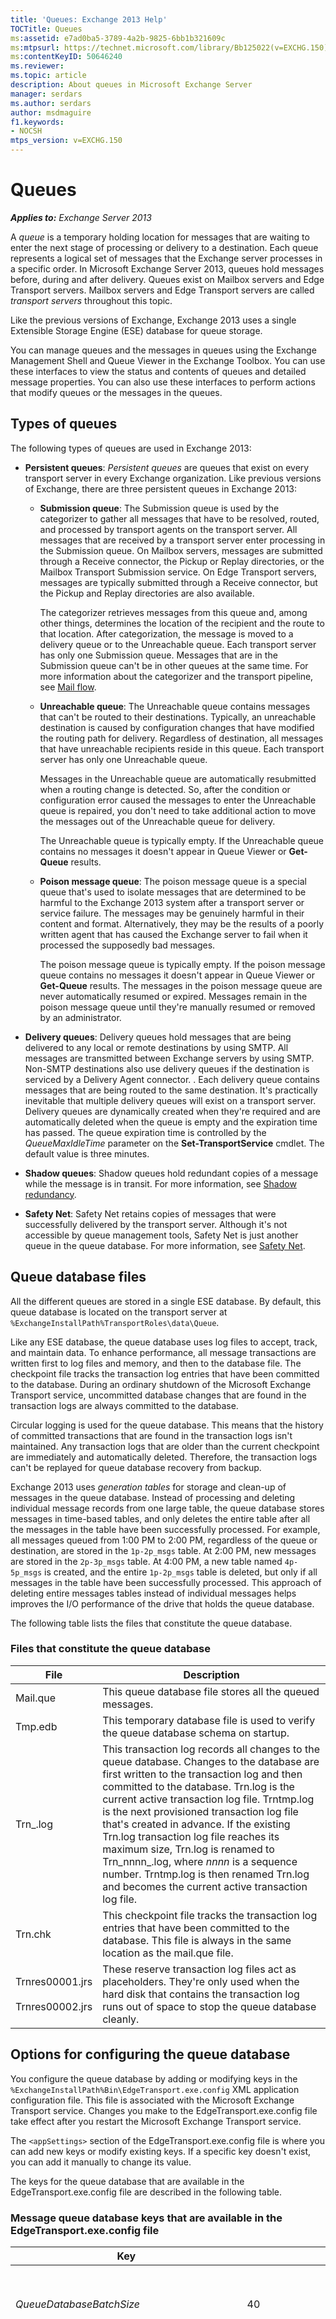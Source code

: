 ```yaml
---
title: 'Queues: Exchange 2013 Help'
TOCTitle: Queues
ms:assetid: e7ad0ba5-3789-4a2b-9825-6bb1b321609c
ms:mtpsurl: https://technet.microsoft.com/library/Bb125022(v=EXCHG.150)
ms:contentKeyID: 50646240
ms.reviewer: 
ms.topic: article
description: About queues in Microsoft Exchange Server
manager: serdars
ms.author: serdars
author: msdmaguire
f1.keywords:
- NOCSH
mtps_version: v=EXCHG.150
---
```


# Queues

_**Applies to:** Exchange Server 2013_

A _queue_ is a temporary holding location for messages that are waiting to enter the next stage of processing or delivery to a destination. Each queue represents a logical set of messages that the Exchange server processes in a specific order. In Microsoft Exchange Server 2013, queues hold messages before, during and after delivery. Queues exist on Mailbox servers and Edge Transport servers. Mailbox servers and Edge Transport servers are called _transport servers_ throughout this topic.

Like the previous versions of Exchange, Exchange 2013 uses a single Extensible Storage Engine (ESE) database for queue storage.

You can manage queues and the messages in queues using the Exchange Management Shell and Queue Viewer in the Exchange Toolbox. You can use these interfaces to view the status and contents of queues and detailed message properties. You can also use these interfaces to perform actions that modify queues or the messages in the queues.

## Types of queues

The following types of queues are used in Exchange 2013:

- **Persistent queues**: _Persistent queues_ are queues that exist on every transport server in every Exchange organization. Like previous versions of Exchange, there are three persistent queues in Exchange 2013:

  - **Submission queue**: The Submission queue is used by the categorizer to gather all messages that have to be resolved, routed, and processed by transport agents on the transport server. All messages that are received by a transport server enter processing in the Submission queue. On Mailbox servers, messages are submitted through a Receive connector, the Pickup or Replay directories, or the Mailbox Transport Submission service. On Edge Transport servers, messages are typically submitted through a Receive connector, but the Pickup and Replay directories are also available.

    The categorizer retrieves messages from this queue and, among other things, determines the location of the recipient and the route to that location. After categorization, the message is moved to a delivery queue or to the Unreachable queue. Each transport server has only one Submission queue. Messages that are in the Submission queue can't be in other queues at the same time. For more information about the categorizer and the transport pipeline, see [Mail flow](mail-flow-exchange-2013-help.md).

  - **Unreachable queue**: The Unreachable queue contains messages that can't be routed to their destinations. Typically, an unreachable destination is caused by configuration changes that have modified the routing path for delivery. Regardless of destination, all messages that have unreachable recipients reside in this queue. Each transport server has only one Unreachable queue.

    Messages in the Unreachable queue are automatically resubmitted when a routing change is detected. So, after the condition or configuration error caused the messages to enter the Unreachable queue is repaired, you don't need to take additional action to move the messages out of the Unreachable queue for delivery.

    The Unreachable queue is typically empty. If the Unreachable queue contains no messages it doesn't appear in Queue Viewer or **Get-Queue** results.

  - **Poison message queue**: The poison message queue is a special queue that's used to isolate messages that are determined to be harmful to the Exchange 2013 system after a transport server or service failure. The messages may be genuinely harmful in their content and format. Alternatively, they may be the results of a poorly written agent that has caused the Exchange server to fail when it processed the supposedly bad messages.

    The poison message queue is typically empty. If the poison message queue contains no messages it doesn't appear in Queue Viewer or **Get-Queue** results. The messages in the poison message queue are never automatically resumed or expired. Messages remain in the poison message queue until they're manually resumed or removed by an administrator.

- **Delivery queues**: Delivery queues hold messages that are being delivered to any local or remote destinations by using SMTP. All messages are transmitted between Exchange servers by using SMTP. Non-SMTP destinations also use delivery queues if the destination is serviced by a Delivery Agent connector. . Each delivery queue contains messages that are being routed to the same destination. It's practically inevitable that multiple delivery queues will exist on a transport server. Delivery queues are dynamically created when they're required and are automatically deleted when the queue is empty and the expiration time has passed. The queue expiration time is controlled by the _QueueMaxIdleTime_ parameter on the **Set-TransportService** cmdlet. The default value is three minutes.

- **Shadow queues**: Shadow queues hold redundant copies of a message while the message is in transit. For more information, see [Shadow redundancy](shadow-redundancy-exchange-2013-help.md).

- **Safety Net**: Safety Net retains copies of messages that were successfully delivered by the transport server. Although it's not accessible by queue management tools, Safety Net is just another queue in the queue database. For more information, see [Safety Net](safety-net-exchange-2013-help.md).

## Queue database files

All the different queues are stored in a single ESE database. By default, this queue database is located on the transport server at `%ExchangeInstallPath%TransportRoles\data\Queue`.

Like any ESE database, the queue database uses log files to accept, track, and maintain data. To enhance performance, all message transactions are written first to log files and memory, and then to the database file. The checkpoint file tracks the transaction log entries that have been committed to the database. During an ordinary shutdown of the Microsoft Exchange Transport service, uncommitted database changes that are found in the transaction logs are always committed to the database.

Circular logging is used for the queue database. This means that the history of committed transactions that are found in the transaction logs isn't maintained. Any transaction logs that are older than the current checkpoint are immediately and automatically deleted. Therefore, the transaction logs can't be replayed for queue database recovery from backup.

Exchange 2013 uses _generation tables_ for storage and clean-up of messages in the queue database. Instead of processing and deleting individual message records from one large table, the queue database stores messages in time-based tables, and only deletes the entire table after all the messages in the table have been successfully processed. For example, all messages queued from 1:00 PM to 2:00 PM, regardless of the queue or destination, are stored in the `1p-2p_msgs` table. At 2:00 PM, new messages are stored in the `2p-3p_msgs` table. At 4:00 PM, a new table named `4p-5p_msgs` is created, and the entire `1p-2p_msgs` table is deleted, but only if all messages in the table have been successfully processed. This approach of deleting entire messages tables instead of individual messages helps improves the I/O performance of the drive that holds the queue database.

The following table lists the files that constitute the queue database.

### Files that constitute the queue database

|File|Description|
|---|---|
|Mail.que|This queue database file stores all the queued messages.|
|Tmp.edb|This temporary database file is used to verify the queue database schema on startup.|
|Trn_.log|This transaction log records all changes to the queue database. Changes to the database are first written to the transaction log and then committed to the database. Trn.log is the current active transaction log file. Trntmp.log is the next provisioned transaction log file that's created in advance. If the existing Trn.log transaction log file reaches its maximum size, Trn.log is renamed to Trn_nnnn_.log, where _nnnn_ is a sequence number. Trntmp.log is then renamed Trn.log and becomes the current active transaction log file.|
|Trn.chk|This checkpoint file tracks the transaction log entries that have been committed to the database. This file is always in the same location as the mail.que file.|
|Trnres00001.jrs <br/><br/> Trnres00002.jrs|These reserve transaction log files act as placeholders. They're only used when the hard disk that contains the transaction log runs out of space to stop the queue database cleanly.|

## Options for configuring the queue database

You configure the queue database by adding or modifying keys in the `%ExchangeInstallPath%Bin\EdgeTransport.exe.config` XML application configuration file. This file is associated with the Microsoft Exchange Transport service. Changes you make to the EdgeTransport.exe.config file take effect after you restart the Microsoft Exchange Transport service.

The `<appSettings>` section of the EdgeTransport.exe.config file is where you can add new keys or modify existing keys. If a specific key doesn't exist, you can add it manually to change its value.

The keys for the queue database that are available in the EdgeTransport.exe.config file are described in the following table.

### Message queue database keys that are available in the EdgeTransport.exe.config file

|Key|Default value|Description|
|---|---|---|
|_QueueDatabaseBatchSize_|40|This key specifies the number of database I/O operations that can be grouped together before they're executed. By default, this key doesn't exist in the EdgeTransport.exe.config file.|
|_QueueDatabaseBatchTimeout_|100|This key specifies the maximum time in milliseconds that the database will wait for multiple database I/O operations to group before it executes them. The database I/O operations are executed without waiting for any more if the following conditions are true: <ul><li>The number of database I/O operations that's specified by the _QueueDatabaseBatchSize_ key hasn't been reached.</li><li>The time specified by the _QueueDatabaseBatchTimeout_ key has passed.</li></ul> <p> By default, this key doesn't exist in the EdgeTransport.exe.config file.|
|_QueueDatabaseMaxConnections_|4|This key specifies the number of ESE database connections that can be open.|
|_QueueDatabaseLoggingBufferSize_|5 MB|This key specifies the memory that's used to cache the transaction records before they're written to the transaction log file.|
|_QueueDatabaseLoggingFileSize_|5 MB|This key specifies the maximum size of a transaction log file. When the maximum log file size is reached, a new log file is opened.|
|_QueueDatabaseLoggingPath_|`%ExchangeInstallPath%TransportRoles\data\Queue`|This key specifies the default directory for the queue database log files. For instructions on how to change the location of the queue database, see [Change the location of the queue database](change-the-location-of-the-queue-database-exchange-2013-help.md).|
|_QueueDatabaseMaxBackgroundCleanupTasks_|32|This key specifies the maximum number of background cleanup work items that can be queued to the database engine thread pool at any time.|
|_QueueDatabaseOnlineDefragEnabled_|True|The key enables or disables scheduled online defragmentation of the mail queue database. By default, this key doesn't exist in the EdgeTransport.exe.config file.|
|_QueueDatabaseOnlineDefragSchedule_|`1:00:00` or 1:00 A.M.|This key specifies the time of day in 24 hour format to start the online defragmentation of the mail queue database. To specify a value, enter the value as a time: _hh:mm:ss_, where _h_ = hours, _m_ = minutes, and _s_ = seconds.|
|_QueueDatabaseOnlineDefragTimeToRun_|`3:00:00` or 3 hours|This key specifies the length of time the online defragmentation task is allowed to run. Even if the defragmentation task doesn't finish in the time specified, the queue database is left in a consistent state. To specify a value, enter the value as a time span: _hh:mm:ss_, where _h_ = hours, _m_ = minutes, and _s_ = seconds.|
|_QueueDatabasePath_|`%ExchangeInstallPath%TransportRoles\data\Queue`|This key specifies the default directory for the queue database files. For instructions on how to change the location of the queue database, see [Change the location of the queue database](change-the-location-of-the-queue-database-exchange-2013-help.md).|

> [!NOTE]
> Any customized per-server settings you make in Exchange XML application configuration files, for example, web.config files on Client Access servers or the EdgeTransport.exe.config file on Mailbox servers, will be overwritten when you install an Exchange Cumulative Update (CU). Make sure that you save this information so you can easily re-configure your server after the install. You must re-configure these settings after you install an Exchange CU.

## Queue properties

A queue has many properties that describe the purpose and status of the queue. Some queue properties are applied to the queue when the queue is created, and don't change. Other properties contain status size, time, or other indicators that are updated frequently.

## NextHopSolutionKey

The routing component of the categorizer in the Microsoft Exchange Transport service selects the destination for a message, and this destination is used to create the delivery queue. The destination is stamped on every recipient as the **NextHopSolutionKey** attribute. Every unique value of the **NextHopSolutionKey** attribute corresponds to a separate delivery queue.

The **NextHopSolutionKey** attribute contains the following fields:

- **DeliveryType**: The value of this field represents the results of the categorization of the message, and how the Transport service intends to transmit the message to the next hop, which could be the ultimate destination of the message, or an intermediate hop along the way. The Transport service uses a predefined list of values for **DeliveryType** based on the target routing destination or delivery group.

- **NextHopDomain**: This field uses specific values based on the value of the **DeliveryType** field. For delivery queues, the value of this field is effectively the name of the queue. The value of **NextHopDomain** isn't always a domain name. For example, the value could be the name of the target Active Directory site or database availability group (DAG). Think of this field as the next hop name, where the value is the name of the routing destination or the target delivery group.

- **NextHopConnector**: This field uses specific values based on the value of the **DeliveryType** field. The value is always expressed as a GUID. If this field isn't used, the value is a GUID with all zeroes. The value of **NextHopConnector** isn't always the GUID of a connector. For example, the value could be the GUID of the target Active Directory site or DAG. Think of this field as the next hop GUID, where the value is the GUID of the routing destination or the target delivery group.

Exchange 2013 also adds the **NextHopCategory** property to the queue based on the value of **DeliveryType**. The value of **NextHopCategory** is `External` or `Internal`. The value `External` indicates the next hop of the queue is outside the Exchange organization. The value `Internal` indicates the next hop of the queue is inside the Exchange organization. Note that a message for an external recipient may require one or more internal hops before the message is delivered externally.

The values of **DeliveryType**, **NextHopCategory**, **NextHopDomain** and **NextHopConnector** are described in the following table.

|Delivery Type in Queue Viewer|DeliveryType in the Shell|Description|NextHopCategory|NextHopDomain|NextHopConnector|
|---|---|---|---|---|---|
|**Delivery Agent**|**DeliveryAgent**|The queue holds messages for delivery to recipients in a non-SMTP address space. The messages are delivered by using a Delivery Agent connector that's configured on the local server.|External|This value is the destination address space that's configured on the Delivery Agent connector.|This value is he GUID of the Delivery Agent connector. For example, `4520e633-d83d-411a-bbe4-6a84648674ee`.|
|**DnsConnectorDelivery**|**DnsConnectorDelivery**|The queue holds messages for delivery to recipients in an SMTP address space. The messages are delivered by using a Send connector that's configured on the local server. The Send connector is configured to use DNS routing.|External|This value is the destination address space that's configured on the Send connector. For example, `contoso.com`.|This value is the GUID of the Send connector. For example, `4520e633-d83d-411a-bbe4-6a84648674ee`.|
|**NonSmtpGatewayDelivery**|**NonSmtpGatewayDelivery**|The queue holds messages for delivery to recipients in a non-SMTP address space. The messages are delivered by using a Foreign connector that's configured on the local server.|External|This value is the destination address space that's configured on the Foreign connector.|This value is the GUID of the Foreign connector. For example, `4520e633-d83d-411a-bbe4-6a84648674ee`.|
|**SmartHostConnectorDelivery**|**SmartHostConnectorDelivery**|The queue holds messages for delivery to recipients in an SMTP address space. The messages are delivered by using a Send connector that's configured on the local server. The Send connector is configured to use smart host routing.|External|This value is the list of smart hosts that are configured on the Send connector. Smart hosts can be configured as FQDNs, IP addresses or both. The values can be one of the following: <ul><li>**FQDN**: The syntax is `<FQDN1,FQDN2,...>`. For example, `smarthost01.contoso.com` or `smarthost01.contoso.com,smarthost02.fabrikam.com`.</li><li>**IP address**: The syntax is `<[IPAddress1],[IPAddress2],...>`. For example, `[10.10.10.100]` or `[10.10.10.100],[10.10.10.101]`.</li><li>**FQDN and IP address**: The syntax is `<[IPAddress1],FQDN1,...>`, and depends on how the smart hosts are listed on the Send connector. For example, `[172.17.17.7],relay.tailspintoys.com` or `mail.contoso.com,[192.168.1.50]`.</li></ul>|This value is the GUID of the Send connector. For example, `4520e633-d83d-411a-bbe4-6a84648674ee`.|
|**SMTP Delivery to Mailbox**|**SmtpDeliveryToMailbox**|The queue holds messages for delivery to Exchange 2013 mailbox recipients. The destination mailbox database is in one of the following locations: <ul><li>The local Exchange 2013 Mailbox server.</li><li>An Exchange 2013 Mailbox server in the same DAG.</li><li>An Exchange 2013 Mailbox server in the same Active Directory site in non-DAG environments.</li></ul>|Internal|This value is the name of the destination mailbox database. For example, `Mailbox Database 0471695037`.|This value is the GUID of the target mailbox database. For example, `6dcb5a1e-0a88-4fc9-b8f9-634c34b1a123`.|
|**SMTP Relay to Send Connector Source Servers**|**SmtpRelayToConnectorSourceServers**|The queue holds messages for delivery to SMTP or non-SMTP recipients. The messages are delivered by using a Send connector, Delivery Agent connector, or Foreign connector that's configured on a remote transport server. The remote transport server could be an Exchange 2013 Mailbox server, or an Exchange 2007 or Exchange 2010 Hub Transport server from a previous version of Exchange. The remote server could be located in the local Active Directory site, or in a remote Active Directory site.|Internal|This value is the name of the destination Send connector, Delivery Agent connector, or Foreign connector. For example, `Contoso.com Send Connector`.|This value is the GUID of the destination Send connector, Delivery Agent connector, or Foreign connector. For example, `4520e633-d83d-411a-bbe4-6a84648674ee`.|
|**SMTP Relay to Database Availability Group**|**SmtpRelayToDag**|The queue holds messages for delivery to Exchange 2013 mailbox recipients, where the destination mailbox database is located in a remote DAG. The remote DAG could be in the local Active Directory site, or a remote Active Directory site.|Internal|This value is the name of the destination DAG. For example, `DAG1`.|This value is the GUID of the destination DAG. For example, `6dcb5a1e-0a88-4fc9-b8f9-634c34b1a123`|
|**SMTP Relay to Mailbox Delivery Group**|**SmtpRelayToMailboxDeliveryGroup**|The queue holds messages for delivery to legacy mailbox recipients, where the destination mailbox is on an Exchange 2007 or Exchange 2010 Mailbox server. The message is related to a Hub Transport server that's running the same version of Exchange as the destination mailbox. The destination Hub Transport server could be in the local Active Directory site, or a remote Active Directory site.|Internal|The queue name uses the syntax: `Site:&lt;ADSiteName&gt;;Version:&lt;ExchangeVersion>`, where _\<ADSiteName\>_ is the name of the destination Active Directory site, and _\<ExchangeVersion\>_ is the version of Exchange on the Mailbox server.|This value is blank.|
|**SMTP Relay to Remote Active Directory Site**|**SmtpRelayToRemoteActiveDirectorySite**|The queue holds messages for delivery to a remote destination, and the routing topology requires the message to be routed through a specific Active Directory site. The site is an intermediate hop on the way to the final destination. This situation occurs under the following circumstances: <ul><li>The message needs to be routed through a hub site.</li><li>The message requires delivery through a Send connector that's configured on an Edge Transport server that's subscribed to a remote Active Directory site.</li></ul>|Internal|This value is the target Active Directory site name. For example, `NorthAmericanSite`.|This value is the GUID of the target Active Directory site. For example, `bfd6c3df-5b65-8bfb-53f1f2c0d55c`.|
|**SMTP Relay to Specified Exchange Servers**|**SmtpRelayToServers**|The queue holds messages for delivery to a distribution group that's configured for a specific expansion server. The expansion could be an Exchange 2013 Mailbox server, or an Exchange 2007 or Exchange 2010 Hub Transport server. The server could be in the local Active Directory site, or in a remote Active Directory site.|Internal|This value is the FQDN of the target expansion server. For example, `mailbox01.contoso.com`.|This value is `00000000-0000-0000-0000-000000000000`.|
|**SMTP Relay in Active Directory Site to Edge Transport Server**|**SmtpRelayWithinAdSiteToEdge**|The queue holds messages for delivery to an SMTP address space. The messages are delivered by using a Send connector that's configured on an Edge Transport server that's subscribed to the local Active Directory site.|Internal|This value is the name of the Send connector that sends outbound Internet mail from the organization to the Internet. This Send connector is automatically created by the Edge subscription, and is named `EdgeSync - &lt;ADSiteName&gt; to Internet`. _\<ADSiteName\>_ is the name of the local Active Directory site to which the Edge Transport server is subscribed.|This value is the GUID of the Send connector. For example, `4520e633-d83d-411a-bbe4-6a84648674ee`.|
|**Heartbeat**|**Heartbeat**|This value is reserved for internal Microsoft use. For more information about heartbeat, see [Shadow redundancy](shadow-redundancy-exchange-2013-help.md).|n/a|n/a|n/a|
|**Shadow Redundancy**|**ShadowRedundancy**|The queue holds messages in a shadow queue. A shadow queue holds redundant copies messages in transit in case the primary messages aren't successfully delivered. For more information, see [Shadow redundancy](shadow-redundancy-exchange-2013-help.md).|Internal|This value is the FQDN of the primary server for which the shadow queue is holding redundant copies of the primary messages. For example, `mailbox01.contoso.com`.|This value is `00000000-0000-0000-0000-000000000000`.|
|**Undefined**|**Undefined**|This value is used only on the Submission queue and the poison message queue.|Internal|For the Submission queue, this value is `Submission`. For the poison message queue, this value is `Poison Message`.|This value is `00000000-0000-0000-0000-000000000000`.|
|**Undreachable**|**Unreachable**|This value is used only on the Unreachable queue.|Internal|This value is `Unreachable Domain`.|This value is `00000000-0000-0000-0000-000000000000`.|

Note that Exchange 2013 supports legacy values of **DeliveryType** for backwards compatibility with previous versions of Exchange. These values are available in Queue Viewer and the Shell, but they aren't used by Exchange 2013. These legacy **DeliveryType** values are:

- **MapiDelivery**: The queue holds messages for delivery by an Exchange 2007 or Exchange 2010 Hub Transport server to a mailbox on an Exchange 2007 or Exchange 2010 Mailbox server in the local Active Directory site.
- **SmtpRelayWithinAdSite**: The queue holds messages for delivery by an Exchange 2007 or Exchange 2010 Hub Transport server to another Hub Transport server in the same Active Directory site. The destination Hub Transport server can be the source server for a connector, or a distribution group expansion server.
- **SmtpRelaytoTiRg**: The queue holds messages for delivery by an Exchange 2007 or Exchange 2010 Hub Transport server to an Exchange Server 2003 routing group. The destination server can be the source server for a connector, a distribution group expansion server, or an Exchange 2003 bridgehead server.

## IncomingRate, OutgoingRate, and Velocity

Exchange 2013 measures the rate of messages entering and leaving a queue and stores these values in queue properties. You can use these rates as an indicator of queue and transport server health. The properties are:

- **IncomingRate**: This property is the rate that messages are entering the queue.

  This value is calculated from the number of messages entering the queue every 5 seconds averaged over the last 60 seconds. The formula can be expressed as `(i1+i2+i3+i4+i5+i6)/6`, where i*n_ = the number of incoming messages in 5 seconds.

- **OutgoingRate**: This property is the rate that messages are leaving the queue.

  This value is calculated from the number of messages leaving the queue every 5 seconds averaged over the last 60 seconds. The formula can be expressed as `(o1+o2+o3+o4+o5+o6)/6`, where o*n_ = the number of outgoing messages in 5 seconds.

- **Velocity**: This property is the drain rate of the queue, and is calculated by subtracting the value of **IncomingRate** from the value of **OutgoingRate**.

  If the value of **Velocity** is greater than 0, messages are leaving the queue faster than they are entering the queue.

  If the value of **Velocity** is equals 0, messages are leaving the queue as fast as they are entering the queue. This is also the value you'll see when the queue is inactive.

  If the value of **Velocity** is less than 0, messages are entering the queue faster than they are leaving the queue.

At a basic level, a positive value of **Velocity** indicates a healthy queue that's efficiently draining, and a negative value of **Velocity** indicates a queue that isn't efficiently draining. However, you also need to consider the values of the **IncomingRate**, **OutgoingRate**, and **MessageCount** properties, as well as the magnitude of the **Velocity** value for the queue. For example, a queue that has a large negative value of **Velocity**, a large **MessageCount** value, a small **OutgoingRate** value, and a large **IncominRate** value are accurate indicators that the queue isn't draining properly. However, a queue with a negative **Velocity** value that's very close to zero that also has very small values for **IncomingRate**, **OutgoingRate**, and **MessageCount** doesn't indicate a problem with the queue.

## Queue status

The current status of a queue is stored in the **Status** property of the queue. A queue can have one of the following status values:

- **Active**: The queue is actively transmitting messages.
- **Connecting**: The queue is in the process of connecting to the next hop.
- **Ready**: The queue recently transmitted messages, but the queue is now empty.
- **Retry**: The last automatic or manual connection attempt failed, and the queue is waiting to retry the connection.
- **Suspended**: The queue has been manually suspended by an administrator to prevent message delivery. New messages can enter the queue, and messages that are in the act of being transmitted to the next hop will finish delivery and leave the queue. Otherwise, messages won't leave the queue until the queue is manually resumed by an administrator. Note that suspending a queue doesn't change the status of the individual messages in the queue.

  You can suspend a queue that has a status of Active or Retry. You can also suspend the Unreachable queue and the Submission queue.

  If you suspend the Unreachable queue, messages won't be automatically resubmitted to the categorizer when configuration updates are detected. To automatically resubmit these messages, you need to manually resume the Unreachable queue. If you suspend the Submission queue, messages won't be picked up by the categorizer until the queue is resumed.

## Other queue properties

There are other queue properties that are self-explanatory. You use most of the queue properties as filter options. By specifying filter criteria, you can quickly locate queues and take action on them. For a complete description of the filterable queue properties, see [Queue filters](queue-filters-exchange-2013-help.md).

An important queue property that's also worth mentioning here is the **MessageCount** property that shows how many messages are in a queue. This property is an important indicator of queue health. For example, a delivery queue that contains a large number of messages that continues to grow and never decreases could indicate a routing or transport pipeline issue that requires your attention.

## Message properties

A message in a queue has many properties. Many of the properties reflect the information that was used to create the message. Some of the messages status and information properties are heavily influenced by corresponding properties on the queue. However, an individual message may have a different value than the corresponding property of the queue. Other properties contains status, time, or other indicators that are updated frequently.

## Message status

The current status of a message is stored in the **Status** property of the message. A message can have one of the following status values:

- **Active**: If the message is in a delivery queue, the message is being delivered to its destination. If the message is in the Submission queue, the message is being processed by the categorizer.
- **Locked**: This value is reserved for internal Microsoft use, and isn't used in on-premises Exchange organizations.
- **PendingRemove**: The message was deleted by the administrator, but the message was already in the act of being transmitted to the next hop. The message will be deleted if the delivery ends in an error that causes the message to reenter the queue. Otherwise, delivery will continue.
- **PendingSuspend**: The message was suspended by the administrator, but the message was already in the act of being transmitted to the next hop.. The message will be suspended if the delivery ends in an error that causes the message to reenter the queue. Otherwise, delivery will continue.
- **Ready**: The message is waiting in the queue and is ready to be processed.
- **Retry**: The last automatic or manual connection attempt for the queue in which this message is located failed. The message is waiting for the next automatic queue connection retry.
- **Suspended**: The message was manually suspended by the administrator. All messages in the poison message queue are in a permanently suspended state.

## Other message properties

There are other message properties that are self-explanatory. You can use most of the message properties as filter options. By specifying filter criteria, you can quickly locate messages and take action on them. For a complete description of the filterable message properties, see [Message filters](message-filters-exchange-2013-help.md).

## Manage queues and messages in queues

Queue Viewer and virtually all of the queue and message management cmdlets are restricted to a single Exchange server. You can view or operate on individual queues or messages, or multiple queues or messages, but only on a specific server.

Exchange 2013 introduces the **Get-QueueDigest** cmdlet that provides a high-level, aggregate view of the state of queues on all servers within a specific scope, for example, a DAG, an Active Directory site, a list of servers, or the entire Active Directory forest. Note that queues on a subscribed Edge Transport server in the perimeter network aren't included in the results. Also, **Get-QueueDigest** is available on an Edge Transport server, but the results are restricted to queues on the Edge Transport server.

> [!NOTE]
> By default, the **Get-QueueDigest** cmdlet displays delivery queues that contain ten or more messages, and the results are between one and two minutes old. For instructions on how to change these default values, see [Configure Get-QueueDigest](configure-get-queuedigest-exchange-2013-help.md).

The following table describes the management tasks you can perform on queues or messages in queues.

|Task|Description|Tool to use|Instructions|
|---|---|---|---|
|View and filter queues on a server|This action displays one or more queues on a transport server. You can use the results to take action on the queues.|Queue Viewer or the **Get-Queue** cmdlet.|[Manage queues](manage-queues-exchange-2013-help.md)|
|View and filter queues on specific servers in specific DAGs, specific Active Directory sites, or in the whole Active Directory forest.|This action displays a summary view of queues across a defined scope (servers, DAGs, Active Directory sites, or the entire Active Directory forest).|**Get-QueueDigest** cmdlet only|[Manage queues](manage-queues-exchange-2013-help.md)|
|Suspend queues|This action temporarily prevents delivery of messages that are currently in the queue. The queue continues to accept new messages, but no messages leave the queue.|Queue Viewer or the **Suspend-Queue** cmdlet.|[Manage queues](manage-queues-exchange-2013-help.md)|
|Resume queues|This action reverses the effect of the suspend queue action and enables delivery of queued messages to resume.|Queue Viewer or the **Resume-Queue** cmdlet.|[Manage queues](manage-queues-exchange-2013-help.md)|
|Retry queues|This action immediately tries to connect to the next hop. Without manual intervention, when the connection to the next hop fails, the connection is attempted a specific number of times after a specific time interval between each attempt. <br/><br/> Whether the connection attempt is manual or automatic, any connection attempt resets the next retry time. For more information, see [Message retry, resubmit, and expiration intervals](message-retry-resubmit-and-expiration-intervals-exchange-2013-help.md).|Queue Viewer or the **Retry-Queue** cmdlet.|[Manage queues](manage-queues-exchange-2013-help.md)|
|Resubmit messages in queues|This action causes the messages in the queue to be resubmitted to the Submission queue and to go back through the categorization process.|**Retry-Queue** with the _Resubmit_ parameter <br/><br/> Note that you can use Queue Viewer to resubmit messages, but only from the poison message queue. To resubmit a message in poison message, you resume the message in Queue Viewer, or by using the **Resume-Message** cmdlet.|[Manage queues](manage-queues-exchange-2013-help.md)|
|Suspend messages in queues|This action temporarily prevents delivery of a message. You can use the suspend message action to prevent delivery of a message to all the recipients in a specific queue or to all recipients in all queues.|Queue Viewer or the **Suspend-Message** cmdlet.|[Manage messages in queues](manage-messages-in-queues-exchange-2013-help.md)|
|Resume messages in queues|This action reverses the effect of the suspend message action and enables delivery of queued messages to resume. You can use the resume message action to resume delivery of a message to all the recipients in a specific queue or to all recipients in all queues.|Queue Viewer or the **Resume-Message** cmdlet.|[Manage messages in queues](manage-messages-in-queues-exchange-2013-help.md)|
|Remove messages from queues|This action permanently prevents delivery of a message. You can use the remove message action to prevent delivery of a message to any recipients in a specified queue or to all recipients in all queues. You can also configure the remove message action to send a non-delivery report (NDR) to the sender when the message is removed.|Queue Viewer or the **Remove-Message** cmdlet.|[Manage messages in queues](manage-messages-in-queues-exchange-2013-help.md)|
|Export messages from queues|This action copies a message to the file path that you specify. The messages aren't deleted from the queue, but a copy of the message is saved to a file location. This enables administrators or officials in an organization to later examine the messages. Before you export a message, you need to suspend the message in the queue so that typical delivery doesn't continue during the export process.|**Export-Message** cmdlet only.|[Export messages from queues](export-messages-from-queues-exchange-2013-help.md)|
